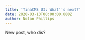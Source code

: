 ```yaml
---
title: 'TinaCMS UI: What''s next?'
date: 2020-03-13T00:00:00.000Z
author: Nolan Phillips
---
```

New post, who dis?